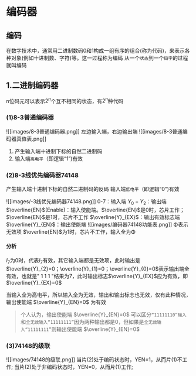 
# 编码器
## 编码
在数字技术中，通常用二进制数码0和1构成一组有序的组合(称为代码)，来表示各种对象(例如十进制数、字符)等。这一过程称为编码
从一个`状态`到一个`码字`的过程就叫编码
## 1.二进制编码器
n位码元可以表示$2^n$个互不相同的状态，有$2^n$种代码
### (1)8-3普通编码器
![[images/8-3普通编码器.png]]
左边输入端，右边输出端
![[images/8-3普通编码器真值表.png]]
1. 产生输入端十进制下标的自然二进制码
2. 输入端`高电平`（即逻辑“1”)有效

### (2)8-3线优先编码器74148
产生输入端十进制下标的自然二进制码的反码
输入端`低电平`（即逻辑“0”)有效

![[images/-3线优先编码器74148.png]]
0-7：输入端
$Y_0-Y_2$：输出端
$\overline{EN}$(Enable)：输入使能端。$\overline{EN}$是0时，芯片工作；$\overline{EN}$是1时，芯片不工作
$\overline{Y}_{EX}$：输出有效标志端
$\overline{Y}_{EN}$：输出使能端
![[images/编码器74148功能表.png]]
Φ表示无效项
$\overline{EN}$为1时，芯片不工作，输入全为Φ
#### 分析
$I_7$为0时，代表$I_7$有效，其它输入端都是无效项，此时输出是$\overline{Y}_{2}=0；\overline{Y}_{1}=0；\overline{Y}_{0}=0$表示输出端全有效，也就是" 1 1 1 "结果为7，此时输出标志$\overline{Y}_{EX}$应为有效，即$\overline{Y}_{EX}=0$

当输入全为高电平，所以输入全为无效，输出和输出标志也无效，仅有此种情况，输出使能端 $\overline{Y}_{EN}=0$ 为有效
>个人认为，输出使能端 $\overline{Y}_{EN}=0$ 可以区分`“11111110”输入`和`全无效输入“11111111”`因为两种输出都是0，但如果是`全无效输入“11111111”`则输出使能端 $\overline{Y}_{EN}=0$


### (3)74148的级联
![[images/74148的级联.png]]
 当片(2)处于编码状态时，YEN=1，从而片(1)不工作;
 当片(2)处于非编码状态时，YEN=0，从而片(1)工作;
